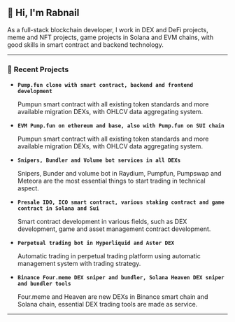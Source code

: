 
## 👋 Hi, I'm Rabnail

As a full-stack blockchain developer, I work in DEX and DeFi projects, meme and NFT projects, game projects in Solana and EVM chains, with good skills in smart contract and backend technology.

---

### 🚀 **Recent Projects**

- **`Pump.fun clone with smart contract, backend and frontend development`**

  Pumpun smart contract with all existing token standards and more available migration DEXs, with OHLCV data aggregating system.

- **`EVM Pump.fun on ethereum and base, also with Pump.fun on SUI chain`**

  Pumpun smart contract with all existing token standards and more available migration DEXs, with OHLCV data aggregating system.
  
- **`Snipers, Bundler and Volume bot services in all DEXs`**

  Snipers, Bunder and volume bot in Raydium, Pumpfun, Pumpswap and Meteora are the most essential things to start trading in technical aspect.

- **`Presale IDO, ICO smart contract, various staking contract and game contract in Solana and Sui`**

  Smart contract development in various fields, such as DEX development, game and asset management contract development.

- **`Perpetual trading bot in Hyperliquid and Aster DEX`**

  Automatic trading in perpetual trading platform using automatic management system with trading strategy.

- **`Binance Four.meme DEX sniper and bundler, Solana Heaven DEX sniper and bundler tools`**

  Four.meme and Heaven are new DEXs in Binance smart chain and Solana chain, essential DEX trading tools are made as service.

---



